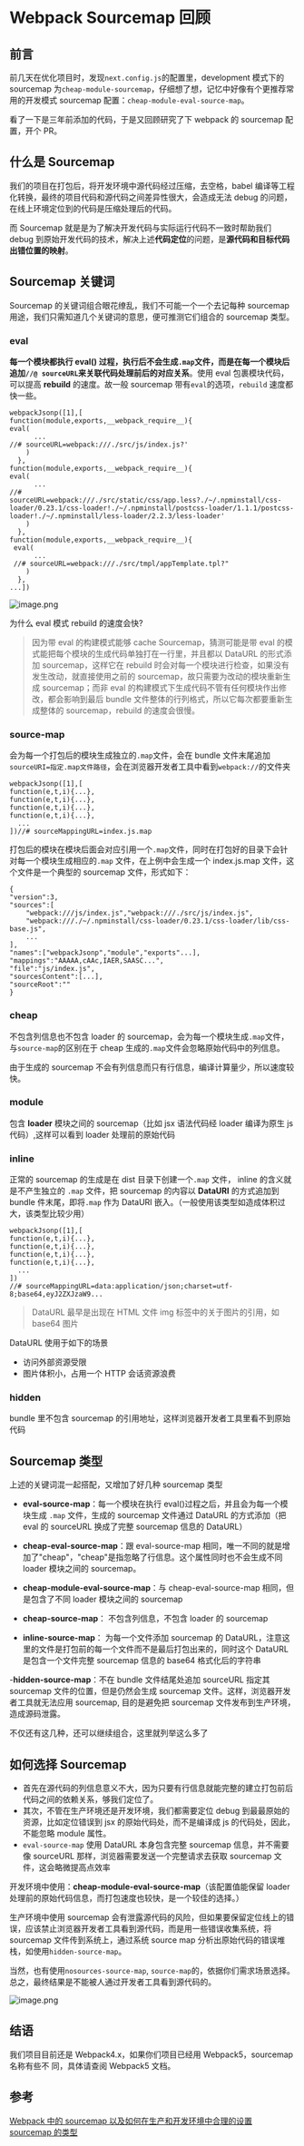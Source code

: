 # Webpack Sourcemap 回顾

## 前言

前几天在优化项目时，发现`next.config.js`的配置里，development 模式下的 sourcemap 为`cheap-module-sourcemap`，仔细想了想，记忆中好像有个更推荐常用的开发模式 sourcemap 配置：`cheap-module-eval-source-map`。

看了一下是三年前添加的代码，于是又回顾研究了下 webpack 的 sourcemap 配置，开个 PR。

## 什么是 Sourcemap

我们的项目在打包后，将开发环境中源代码经过压缩，去空格，babel 编译等工程化转换，最终的项目代码和源代码之间差异性很大，会造成无法 debug 的问题，在线上环境定位到的代码是压缩处理后的代码。

而 Sourcemap 就是是为了解决开发代码与实际运行代码不一致时帮助我们 debug 到原始开发代码的技术，解决上述**代码定位**的问题，是**源代码和目标代码出错位置的映射**。

## Sourcemap 关键词

Sourcemap 的关键词组合眼花缭乱，我们不可能一个一个去记每种 sourcemap 用途，我们只需知道几个关键词的意思，便可推测它们组合的 sourcemap 类型。

### eval

**每一个模块都执行 eval() 过程，执行后不会生成`.map`文件，而是在每一个模块后追加`//@ sourceURL`来关联代码处理前后的对应关系**。使用 eval 包裹模块代码，可以提高 **rebuild** 的速度。故一般 sourcemap 带有`eval`的选项，`rebuild` 速度都快一些。

```
webpackJsonp([1],[
function(module,exports,__webpack_require__){
eval(
      ...
//# sourceURL=webpack:///./src/js/index.js?'
    )
  },
function(module,exports,__webpack_require__){
eval(
      ...
//# sourceURL=webpack:///./src/static/css/app.less?./~/.npminstall/css-loader/0.23.1/css-loader!./~/.npminstall/postcss-loader/1.1.1/postcss-loader!./~/.npminstall/less-loader/2.2.3/less-loader'
    )
  },
function(module,exports,__webpack_require__){
 eval(
      ...
 //# sourceURL=webpack:///./src/tmpl/appTemplate.tpl?"
    )
  },
...])
```

![image.png](https://p9-juejin.byteimg.com/tos-cn-i-k3u1fbpfcp/42794b4bbbc3449599a92327f6c6d45a~tplv-k3u1fbpfcp-watermark.image)

为什么 eval 模式 rebuild 的速度会快?

> 因为带 eval 的构建模式能够 cache Sourcemap，猜测可能是带 eval 的模式能把每个模块的生成代码单独打在一行里，并且都以 DataURL 的形式添加 sourcemap，这样它在 rebuild 时会对每一个模块进行检查，如果没有发生改动，就直接使用之前的 sourcemap，故只需要为改动的模块重新生成 sourcemap；而非 eval 的构建模式下生成代码不管有任何模块作出修改，都会影响到最后 bundle 文件整体的行列格式，所以它每次都要重新生成整体的 sourcemap，rebuild 的速度会很慢。

### source-map

会为每一个打包后的模块生成独立的`.map`文件，会在 bundle 文件末尾追加 `sourceURI=指定.map文件路径`，会在浏览器开发者工具中看到`webpack://`的文件夹

```
webpackJsonp([1],[
function(e,t,i){...},
function(e,t,i){...},
function(e,t,i){...},
function(e,t,i){...},
  ...
])//# sourceMappingURL=index.js.map
```

打包后的模块在模块后面会对应引用一个`.map`文件，同时在打包好的目录下会针对每一个模块生成相应的`.map` 文件，在上例中会生成一个 index.js.map 文件，这个文件是一个典型的 sourcemap 文件，形式如下：

```
{
"version":3,
"sources":[
    "webpack:///js/index.js","webpack:///./src/js/index.js",
    "webpack:///./~/.npminstall/css-loader/0.23.1/css-loader/lib/css-base.js",
    ...
],
"names":["webpackJsonp","module","exports"...],
"mappings":"AAAAA,cAAc,IAER,SAASC...",
"file":"js/index.js",
"sourcesContent":[...],
"sourceRoot":""
}
```

### cheap

不包含列信息也不包含 loader 的 sourcemap，会为每一个模块生成`.map`文件，与`source-map`的区别在于 cheap 生成的`.map`文件会忽略原始代码中的列信息。

由于生成的 sourcemap 不会有列信息而只有行信息，编译计算量少，所以速度较快。

### module

包含 **loader** 模块之间的 sourcemap（比如 jsx 语法代码经 loader 编译为原生 js 代码）,这样可以看到 loader 处理前的原始代码

### inline

正常的 sourcemap 的生成是在 dist 目录下创建一个`.map` 文件， inline 的含义就是不产生独立的 `.map` 文件，把 sourcemap 的内容以 **DataURI** 的方式追加到 bundle 件末尾，即将`.map` 作为 DataURI 嵌入。（一般使用该类型如造成体积过大，该类型比较少用）

```
webpackJsonp([1],[
function(e,t,i){...},
function(e,t,i){...},
function(e,t,i){...},
function(e,t,i){...},
  ...
])
//# sourceMappingURL=data:application/json;charset=utf-8;base64,eyJ2ZXJzaW9...
```

> DataURL 最早是出现在 HTML 文件 img 标签中的关于图片的引用，如 base64 图片

DataURL 使用于如下的场景

- 访问外部资源受限
- 图片体积小，占用一个 HTTP 会话资源浪费

### hidden

bundle 里不包含 sourcemap 的引用地址，这样浏览器开发者工具里看不到原始代码

## Sourcemap 类型

上述的关键词混一起搭配，又增加了好几种 sourcemap 类型

- **eval-source-map**：每一个模块在执行 eval()过程之后，并且会为每一个模块生成 `.map` 文件，生成的 sourcemap 文件通过 DataURL 的方式添加（把 eval 的 sourceURL 换成了完整 sourcemap 信息的 DataURL）

- **cheap-eval-source-map**：跟 eval-source-map 相同，唯一不同的就是增加了"cheap"，"cheap"是指忽略了行信息。这个属性同时也不会生成不同 loader 模块之间的 sourcemap。

- **cheap-module-eval-source-map**：与 cheap-eval-source-map 相同，但是包含了不同 loader 模块之间的 sourcemap

- **cheap-source-map**： 不包含列信息，不包含 loader 的 sourcemap

- **inline-source-map**： 为每一个文件添加 sourcemap 的 DataURL，注意这里的文件是打包前的每一个文件而不是最后打包出来的，同时这个 DataURL 是包含一个文件完整 sourcemap 信息的 base64 格式化后的字符串

-**hidden-source-map**：不在 bundle 文件结尾处追加 sourceURL 指定其 sourcemap 文件的位置，但是仍然会生成 sourcemap 文件。这样，浏览器开发者工具就无法应用 sourcemap, 目的是避免把 sourcemap 文件发布到生产环境，造成源码泄露。

不仅还有这几种，还可以继续组合，这里就列举这么多了

## 如何选择 Sourcemap

- 首先在源代码的列信息意义不大，因为只要有行信息就能完整的建立打包前后代码之间的依赖关系，够我们定位了。
- 其次，不管在生产环境还是开发环境，我们都需要定位 debug 到最最原始的资源，比如定位错误到 jsx 的原始代码处，而不是编译成 js 的代码处，因此，不能忽略 module 属性。
- `eval-source-map` 使用 DataURL 本身包含完整 sourcemap 信息，并不需要像 sourceURL 那样，浏览器需要发送一个完整请求去获取 sourcemap 文件，这会略微提高点效率

开发环境中使用：**cheap-module-eval-source-map**（该配置值能保留 loader 处理前的原始代码信息，而打包速度也较快，是一个较佳的选择。）

生产环境中使用 sourcemap 会有泄露源代码的风险，但如果要保留定位线上的错误，应该禁止浏览器开发者工具看到源代码，而是用一些错误收集系统，将 sourcemap 文件传到系统上，通过系统 source map 分析出原始代码的错误堆栈，如使用`hidden-source-map`。

当然，也有使用`nosources-source-map`, `source-map`的，依据你们需求场景选择。总之，最终结果是不能被人通过开发者工具看到源代码的。

![image.png](https://p1-juejin.byteimg.com/tos-cn-i-k3u1fbpfcp/a674f3f10dc0482da017738a79772d50~tplv-k3u1fbpfcp-watermark.image)

## 结语

我们项目目前还是 Webpack4.x，如果你们项目已经用 Webpack5，sourcemap 名称有些不
同，具体请查阅 Webpack5 文档。

## 参考

[Webpack 中的 sourcemap 以及如何在生产和开发环境中合理的设置 sourcemap 的类型](https://github.com/forthealllight/blog/issues/6)
